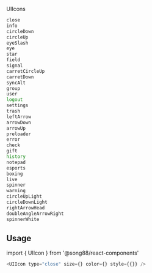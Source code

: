 UIIcons
``` bash
close
info
circleDown
circleUp
eyeSlash
eye
star
field
signal
carretCircleUp
carretDown
syncAlt
group
user
logout
settings
trash
leftArrow
arrowDown
arrowUp
preloader
error
check
gift
history
notepad
esports
boxing
live
spinner
warning
circleUpLight
circleDownLight
rightArrowHead
doubleAngleArrowRight
spinnerWhite
```

## Usage
import { UIIcon } from '@song88/react-components'
```js
<UIIcon type="close" size={} color={} style={{}} />
```